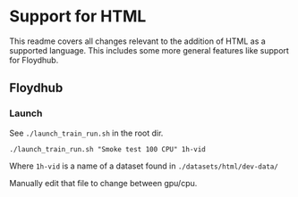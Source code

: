 # Support for HTML

This readme covers all changes relevant to the addition of HTML as a
supported language. This includes some more general features like support
for Floydhub.


## Floydhub

### Launch

See `./launch_train_run.sh` in the root dir.

```
./launch_train_run.sh "Smoke test 100 CPU" 1h-vid
```

Where `1h-vid` is a name of a dataset found in `./datasets/html/dev-data/`

Manually edit that file to change between gpu/cpu.
